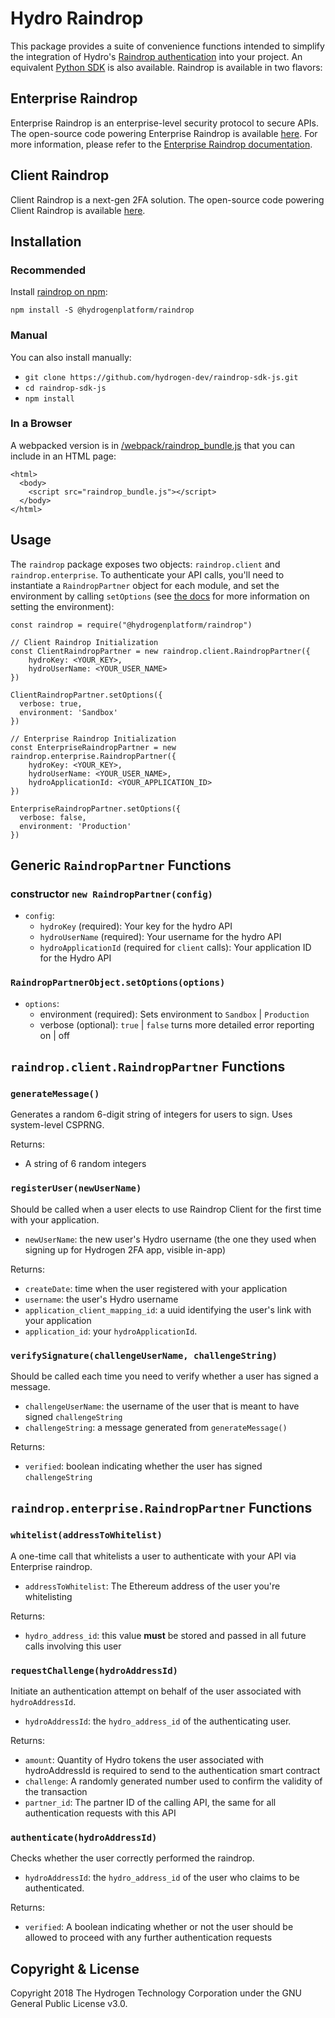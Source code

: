 # Hydro Raindrop
This package provides a suite of convenience functions intended to simplify the integration of Hydro's [Raindrop authentication](https://www.hydrogenplatform.com/hydro) into your project. An equivalent [Python SDK](https://github.com/hydrogen-dev/raindrop-sdk-python) is also available. Raindrop is available in two flavors:


## Enterprise Raindrop
Enterprise Raindrop is an enterprise-level security protocol to secure APIs. The open-source code powering Enterprise Raindrop is available [here](https://github.com/hydrogen-dev/smart-contracts/tree/master/hydro-token-and-raindrop-enterprise). For more information, please refer to the [Enterprise Raindrop documentation](https://www.hydrogenplatform.com/docs/hydro/v1/#Raindrop).


## Client Raindrop
Client Raindrop is a next-gen 2FA solution. The open-source code powering Client Raindrop is available [here](https://github.com/hydrogen-dev/smart-contracts/tree/master/raindrop-client).


## Installation
### Recommended
Install [raindrop on npm](https://www.npmjs.com/package/@hydrogenplatform/raindrop):
```
npm install -S @hydrogenplatform/raindrop
```

### Manual
You can also install manually:
- `git clone https://github.com/hydrogen-dev/raindrop-sdk-js.git`
- `cd raindrop-sdk-js`
- `npm install`

### In a Browser
A webpacked version is in [/webpack/raindrop_bundle.js](./webpack/raindrop_bundle.js) that you can include in an HTML page:
```
<html>
  <body>
    <script src="raindrop_bundle.js"></script>
  </body>
</html>
```


## Usage
The `raindrop` package exposes two objects: `raindrop.client` and `raindrop.enterprise`. To authenticate your API calls, you'll need to instantiate a `RaindropPartner` object for each module, and set the environment by calling `setOptions` (see [the docs](https://www.hydrogenplatform.com/docs/hydro/v1/#Testnet) for more information on setting the environment):
```
const raindrop = require("@hydrogenplatform/raindrop")

// Client Raindrop Initialization
const ClientRaindropPartner = new raindrop.client.RaindropPartner({
    hydroKey: <YOUR_KEY>,
    hydroUserName: <YOUR_USER_NAME>
})

ClientRaindropPartner.setOptions({
  verbose: true,
  environment: 'Sandbox'
})

// Enterprise Raindrop Initialization
const EnterpriseRaindropPartner = new raindrop.enterprise.RaindropPartner({
    hydroKey: <YOUR_KEY>,
    hydroUserName: <YOUR_USER_NAME>,
    hydroApplicationId: <YOUR_APPLICATION_ID>
})

EnterpriseRaindropPartner.setOptions({
  verbose: false,
  environment: 'Production'
})
```


## Generic `RaindropPartner` Functions
### constructor `new RaindropPartner(config)`
- `config`:
  - `hydroKey` (required): Your key for the hydro API
  - `hydroUserName` (required): Your username for the hydro API
  - `hydroApplicationId` (required for `client` calls): Your application ID for the Hydro API

### `RaindropPartnerObject.setOptions(options)`
- `options`:
  - environment (required): Sets environment to `Sandbox` | `Production`
  - verbose (optional): `true` | `false` turns more detailed error reporting on | off


## `raindrop.client.RaindropPartner` Functions

### `generateMessage()`
Generates a random 6-digit string of integers for users to sign. Uses system-level CSPRNG.

Returns:
- A string of 6 random integers

### `registerUser(newUserName)`
Should be called when a user elects to use Raindrop Client for the first time with your application.
- `newUserName`: the new user's Hydro username (the one they used when signing up for Hydrogen 2FA app, visible in-app)

Returns:
- `createDate`: time when the user registered with your application
- `username`: the user's Hydro username
- `application_client_mapping_id`: a uuid identifying the user's link with your application
- `application_id`: your `hydroApplicationId`.

### `verifySignature(challengeUserName, challengeString)`
Should be called each time you need to verify whether a user has signed a message.
- `challengeUserName`: the username of the user that is meant to have signed `challengeString`
- `challengeString`: a message generated from `generateMessage()`

Returns:
- `verified`: boolean indicating whether the user has signed `challengeString`

## `raindrop.enterprise.RaindropPartner` Functions
### `whitelist(addressToWhitelist)`
A one-time call that whitelists a user to authenticate with your API via Enterprise raindrop.
- `addressToWhitelist`: The Ethereum address of the user you're whitelisting

Returns:
- `hydro_address_id`: this value **must** be stored and passed in all future calls involving this user

### `requestChallenge(hydroAddressId)`
Initiate an authentication attempt on behalf of the user associated with `hydroAddressId`.
- `hydroAddressId`: the `hydro_address_id` of the authenticating user.

Returns:
- `amount`: Quantity of Hydro tokens the user associated with hydroAddressId is required to send to the authentication smart contract
- `challenge`: A randomly generated number used to confirm the validity of the transaction
- `partner_id`: The partner ID of the calling API, the same for all authentication requests with this API

### `authenticate(hydroAddressId)`
Checks whether the user correctly performed the raindrop.
- `hydroAddressId`: the `hydro_address_id` of the user who claims to be authenticated.

Returns:
- `verified`: A boolean indicating whether or not the user should be allowed to proceed with any further authentication requests

## Copyright & License
Copyright 2018 The Hydrogen Technology Corporation under the GNU General Public License v3.0.
